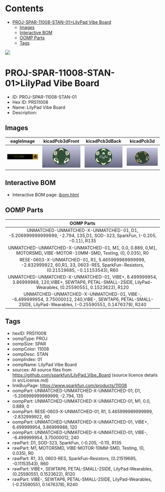 



Contents
========

* [PROJ-SPAR-11008-STAN-01>LilyPad Vibe Board](#proj-spar-11008-stan-01lilypad-vibe-board)
	* [Images](#images)
	* [Interactive BOM](#interactive-bom)
	* [OOMP Parts](#oomp-parts)
	* [Tags](#tags)
  
![][im]
# PROJ-SPAR-11008-STAN-01>LilyPad Vibe Board

- ID: PROJ-SPAR-11008-STAN-01
- Hex ID: PRS11008
- Name: LilyPad Vibe Board
- Description: 

## Images
  
  

|eagleImage|kicadPcb3dFront|kicadPcb3dBack|kicadPcb3d|
| :---: | :---: | :---: | :---: |
|[![eagleImage](eagleImage_140.png)](eagleImage_600.png)|[![kicadPcb3dFront](kicadPcb3dFront_140.png)](kicadPcb3dFront_600.png)|[![kicadPcb3dBack](kicadPcb3dBack_140.png)](kicadPcb3dBack_600.png)|[![kicadPcb3d](kicadPcb3d_140.png)](kicadPcb3d_600.png)|

## Interactive BOM

- Interactive BOM page: [ibom.html](kicad/bom/ibom.html)

## OOMP Parts
  

|OOMP Parts|
| :---: |
|UNMATCHED-UNMATCHED-X-UNMATCHED-01, D1, -5.206999999999999, -2.794, 135,D1, SOD-323, SparkFun, (-0.205, -0.11), R135|
|UNMATCHED-UNMATCHED-X-UNMATCHED-01, M1, 0.0, 0.889, 0,M1, MOTORSMD, VIBE-MOTOR-10MM-SMD, Testing, (0, 0.035), R0|
|RESE-0603-X-UNMATCHED-01, R1, 5.465999989999999, -2.832999922, 60,R1, 33, 0603-RES, SparkFun-Resistors, (0.21519685, -0.11153543), R60|
|UNMATCHED-UNMATCHED-X-UNMATCHED-01, VIBE+, 6.499999954, 3.86999988, 120,VIBE+, SEWTAP6, PETAL-SMALL-2SIDE, LilyPad-Wearables, (0.25590551, 0.1523622), R120|
|UNMATCHED-UNMATCHED-X-UNMATCHED-01, VIBE-, -6.499999954, 3.75000012, 240,VIBE-, SEWTAP6, PETAL-SMALL-2SIDE, LilyPad-Wearables, (-0.25590551, 0.1476378), R240|

## Tags

- hexID: PRS11008
- oompType: PROJ
- oompSize: SPAR
- oompColor: 11008
- oompDesc: STAN
- oompIndex: 01
- oompName: LilyPad Vibe Board
- sources: All source files from https://github.com/sparkfun/LilyPad_Vibe_Board (source licence details in srcLicense.md)
- linkBuyPage: https://www.sparkfun.com/products/11008
- oompPart: UNMATCHED-UNMATCHED-X-UNMATCHED-01, D1, -5.206999999999999, -2.794, 135
- oompPart: UNMATCHED-UNMATCHED-X-UNMATCHED-01, M1, 0.0, 0.889, 0
- oompPart: RESE-0603-X-UNMATCHED-01, R1, 5.465999989999999, -2.832999922, 60
- oompPart: UNMATCHED-UNMATCHED-X-UNMATCHED-01, VIBE+, 6.499999954, 3.86999988, 120
- oompPart: UNMATCHED-UNMATCHED-X-UNMATCHED-01, VIBE-, -6.499999954, 3.75000012, 240
- rawPart: D1, SOD-323, SparkFun, (-0.205, -0.11), R135
- rawPart: M1, MOTORSMD, VIBE-MOTOR-10MM-SMD, Testing, (0, 0.035), R0
- rawPart: R1, 33, 0603-RES, SparkFun-Resistors, (0.21519685, -0.11153543), R60
- rawPart: VIBE+, SEWTAP6, PETAL-SMALL-2SIDE, LilyPad-Wearables, (0.25590551, 0.1523622), R120
- rawPart: VIBE-, SEWTAP6, PETAL-SMALL-2SIDE, LilyPad-Wearables, (-0.25590551, 0.1476378), R240



[im]: kicadPcb3d_450.png
